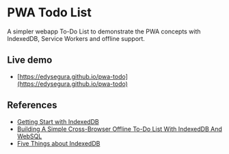# PWA Todo List

A simpler webapp To-Do List to demonstrate the PWA concepts with IndexedDB, Service Workers and offline support.

## Live demo

- [https://edysegura.github.io/pwa-todo](https://edysegura.github.io/pwa-todo)

## References

- [Getting Start with IndexedDB](https://www.youtube.com/watch?v=g4U5WRzHitM)
- [Building A Simple Cross-Browser Offline To-Do List With IndexedDB And WebSQL](https://www.smashingmagazine.com/2014/09/building-simple-cross-browser-offline-todo-list-indexeddb-websql/)
- [Five Things about IndexedDB](https://www.youtube.com/watch?v=YNVD2NaFdwE)
